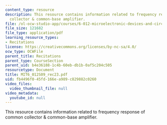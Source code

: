 ```yaml
---
content_type: resource
description: This resource contains information related to frequency response of common
  collector & common-base amplifier.
file: /ol-ocw-studio-app/courses/6-012-microelectronic-devices-and-circuits-spring-2009/fb4496f045fd166ea989c829882c0260_MIT6_012S09_rec23.pdf
file_size: 121682
file_type: application/pdf
learning_resource_types:
- Recitations
license: https://creativecommons.org/licenses/by-nc-sa/4.0/
ocw_type: OCWFile
parent_title: Recitations
parent_type: CourseSection
parent_uid: b4e36188-1c4b-60eb-db1b-0af5c204c505
resourcetype: Document
title: MIT6_012S09_rec23.pdf
uid: fb4496f0-45fd-166e-a989-c829882c0260
video_files:
  video_thumbnail_file: null
video_metadata:
  youtube_id: null
---
```

This resource contains information related to frequency response of common collector & common-base amplifier.